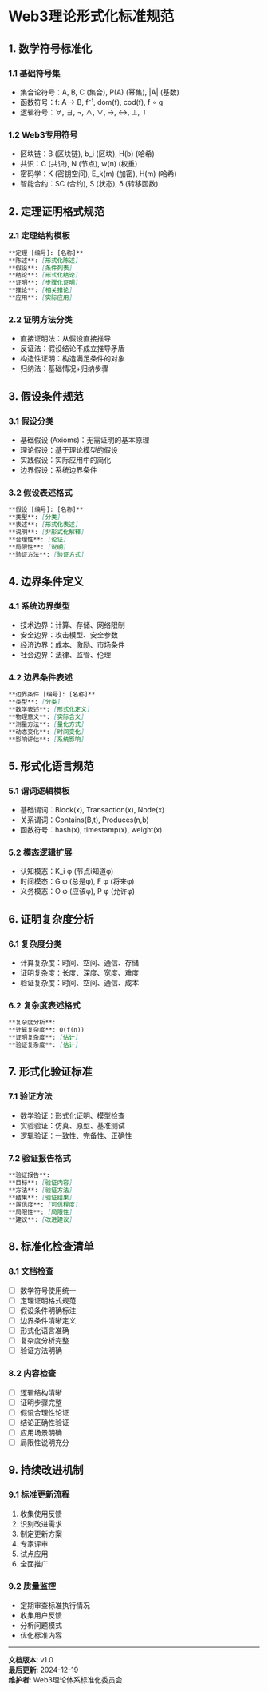 # Web3理论形式化标准规范

## 1. 数学符号标准化

### 1.1 基础符号集

- 集合论符号：A, B, C (集合), P(A) (幂集), |A| (基数)
- 函数符号：f: A → B, f⁻¹, dom(f), cod(f), f ∘ g
- 逻辑符号：∀, ∃, ¬, ∧, ∨, →, ↔, ⊥, ⊤

### 1.2 Web3专用符号

- 区块链：B (区块链), b_i (区块), H(b) (哈希)
- 共识：C (共识), N (节点), w(n) (权重)
- 密码学：K (密钥空间), E_k(m) (加密), H(m) (哈希)
- 智能合约：SC (合约), S (状态), δ (转移函数)

## 2. 定理证明格式规范

### 2.1 定理结构模板

```markdown
**定理 [编号]: [名称]**
**陈述**: [形式化陈述]
**假设**: [条件列表]
**结论**: [形式化结论]
**证明**: [步骤化证明]
**推论**: [相关推论]
**应用**: [实际应用]
```

### 2.2 证明方法分类

- 直接证明法：从假设直接推导
- 反证法：假设结论不成立推导矛盾
- 构造性证明：构造满足条件的对象
- 归纳法：基础情况+归纳步骤

## 3. 假设条件规范

### 3.1 假设分类

- 基础假设 (Axioms)：无需证明的基本原理
- 理论假设：基于理论模型的假设
- 实践假设：实际应用中的简化
- 边界假设：系统边界条件

### 3.2 假设表述格式

```markdown
**假设 [编号]: [名称]**
**类型**: [分类]
**表述**: [形式化表述]
**说明**: [非形式化解释]
**合理性**: [论证]
**局限性**: [说明]
**验证方法**: [验证方式]
```

## 4. 边界条件定义

### 4.1 系统边界类型

- 技术边界：计算、存储、网络限制
- 安全边界：攻击模型、安全参数
- 经济边界：成本、激励、市场条件
- 社会边界：法律、监管、伦理

### 4.2 边界条件表述

```markdown
**边界条件 [编号]: [名称]**
**类型**: [分类]
**数学表述**: [形式化定义]
**物理意义**: [实际含义]
**测量方法**: [量化方式]
**动态变化**: [时间变化]
**影响评估**: [系统影响]
```

## 5. 形式化语言规范

### 5.1 谓词逻辑模板

- 基础谓词：Block(x), Transaction(x), Node(x)
- 关系谓词：Contains(B,t), Produces(n,b)
- 函数符号：hash(x), timestamp(x), weight(x)

### 5.2 模态逻辑扩展

- 认知模态：K_i φ (节点i知道φ)
- 时间模态：G φ (总是φ), F φ (将来φ)
- 义务模态：O φ (应该φ), P φ (允许φ)

## 6. 证明复杂度分析

### 6.1 复杂度分类

- 计算复杂度：时间、空间、通信、存储
- 证明复杂度：长度、深度、宽度、难度
- 验证复杂度：时间、空间、通信、成本

### 6.2 复杂度表述格式

```markdown
**复杂度分析**:
**计算复杂度**: O(f(n))
**证明复杂度**: [估计]
**验证复杂度**: [估计]
```

## 7. 形式化验证标准

### 7.1 验证方法

- 数学验证：形式化证明、模型检查
- 实验验证：仿真、原型、基准测试
- 逻辑验证：一致性、完备性、正确性

### 7.2 验证报告格式

```markdown
**验证报告**:
**目标**: [验证内容]
**方法**: [验证方法]
**结果**: [验证结果]
**置信度**: [可信程度]
**局限性**: [局限性]
**建议**: [改进建议]
```

## 8. 标准化检查清单

### 8.1 文档检查

- [ ] 数学符号使用统一
- [ ] 定理证明格式规范
- [ ] 假设条件明确标注
- [ ] 边界条件清晰定义
- [ ] 形式化语言准确
- [ ] 复杂度分析完整
- [ ] 验证方法明确

### 8.2 内容检查

- [ ] 逻辑结构清晰
- [ ] 证明步骤完整
- [ ] 假设合理性论证
- [ ] 结论正确性验证
- [ ] 应用场景明确
- [ ] 局限性说明充分

## 9. 持续改进机制

### 9.1 标准更新流程

1. 收集使用反馈
2. 识别改进需求
3. 制定更新方案
4. 专家评审
5. 试点应用
6. 全面推广

### 9.2 质量监控

- 定期审查标准执行情况
- 收集用户反馈
- 分析问题模式
- 优化标准内容

---

**文档版本**: v1.0  
**最后更新**: 2024-12-19  
**维护者**: Web3理论体系标准化委员会
